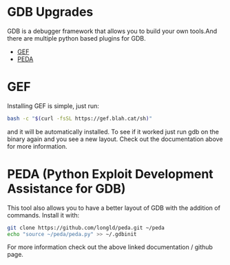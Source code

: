 # GDB Upgrades
GDB is a debugger framework that allows you to build your own tools.And there are multiple python based plugins for GDB. 
- [GEF](https://hugsy.github.io/gef/)
- [PEDA](https://github.com/longld/peda)

# GEF
Installing GEF is simple, just run:
```sh
bash -c "$(curl -fsSL https://gef.blah.cat/sh)"
```
and it will be automatically installed. To see if it worked just run gdb on the binary again and you see a new layout. Check out the documentation above for more information.

# PEDA (Python Exploit Development Assistance for GDB)
This tool also allows you to have a better layout of GDB with the addition of commands. Install it with:
```sh
git clone https://github.com/longld/peda.git ~/peda
echo "source ~/peda/peda.py" >> ~/.gdbinit
```
For more information check out the above linked documentation / github page.
